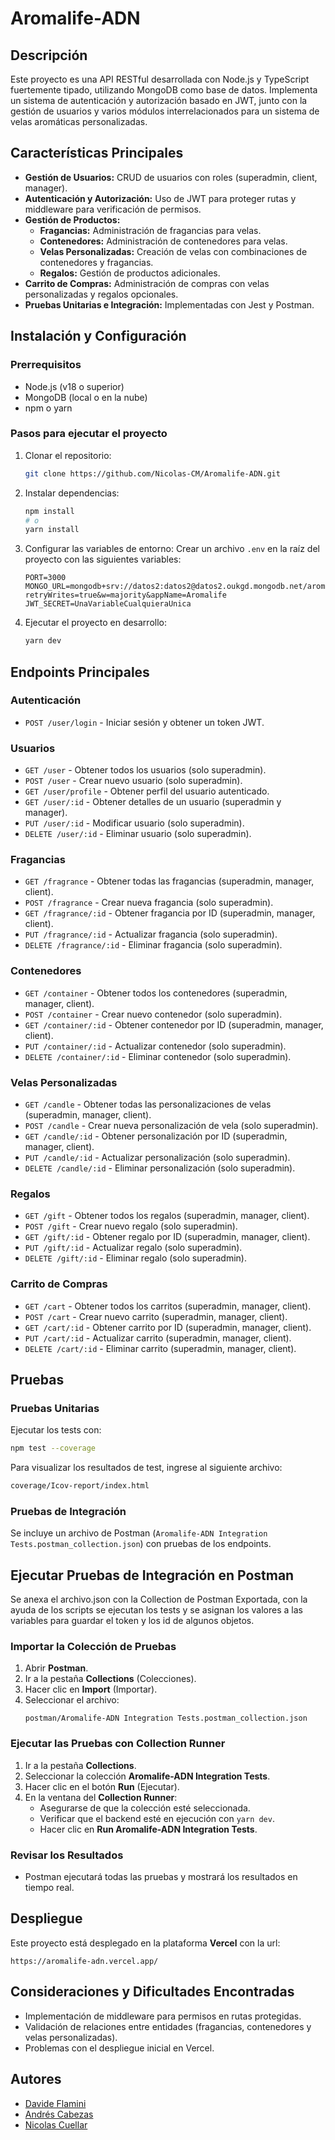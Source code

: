# Aromalife-ADN

## Descripción
Este proyecto es una API RESTful desarrollada con Node.js y TypeScript fuertemente tipado, utilizando MongoDB como base de datos. Implementa un sistema de autenticación y autorización basado en JWT, junto con la gestión de usuarios y varios módulos interrelacionados para un sistema de velas aromáticas personalizadas.

## Características Principales
- **Gestión de Usuarios:** CRUD de usuarios con roles (superadmin, client, manager).
- **Autenticación y Autorización:** Uso de JWT para proteger rutas y middleware para verificación de permisos.
- **Gestión de Productos:**
  - **Fragancias:** Administración de fragancias para velas.
  - **Contenedores:** Administración de contenedores para velas.
  - **Velas Personalizadas:** Creación de velas con combinaciones de contenedores y fragancias.
  - **Regalos:** Gestión de productos adicionales.
- **Carrito de Compras:** Administración de compras con velas personalizadas y regalos opcionales.
- **Pruebas Unitarias e Integración:** Implementadas con Jest y Postman.

## Instalación y Configuración

### Prerrequisitos
- Node.js (v18 o superior)
- MongoDB (local o en la nube)
- npm o yarn

### Pasos para ejecutar el proyecto
1. Clonar el repositorio:
   ```bash
   git clone https://github.com/Nicolas-CM/Aromalife-ADN.git
   ```
2. Instalar dependencias:
   ```bash
   npm install
   # o
   yarn install
   ```
3. Configurar las variables de entorno:
   Crear un archivo `.env` en la raíz del proyecto con las siguientes variables:
   ```env
   PORT=3000
   MONGO_URL=mongodb+srv://datos2:datos2@datos2.oukgd.mongodb.net/aromalife?retryWrites=true&w=majority&appName=Aromalife
   JWT_SECRET=UnaVariableCualquieraUnica
   ```
4. Ejecutar el proyecto en desarrollo:
   ```bash
   yarn dev
   ```

## Endpoints Principales

### Autenticación
- `POST /user/login` - Iniciar sesión y obtener un token JWT.

### Usuarios
- `GET /user` - Obtener todos los usuarios (solo superadmin).
- `POST /user` - Crear nuevo usuario (solo superadmin).
- `GET /user/profile` - Obtener perfil del usuario autenticado.
- `GET /user/:id` - Obtener detalles de un usuario (superadmin y manager).
- `PUT /user/:id` - Modificar usuario (solo superadmin).
- `DELETE /user/:id` - Eliminar usuario (solo superadmin).

### Fragancias
- `GET /fragrance` - Obtener todas las fragancias (superadmin, manager, client).
- `POST /fragrance` - Crear nueva fragancia (solo superadmin).
- `GET /fragrance/:id` - Obtener fragancia por ID (superadmin, manager, client).
- `PUT /fragrance/:id` - Actualizar fragancia (solo superadmin).
- `DELETE /fragrance/:id` - Eliminar fragancia (solo superadmin).

### Contenedores
- `GET /container` - Obtener todos los contenedores (superadmin, manager, client).
- `POST /container` - Crear nuevo contenedor (solo superadmin).
- `GET /container/:id` - Obtener contenedor por ID (superadmin, manager, client).
- `PUT /container/:id` - Actualizar contenedor (solo superadmin).
- `DELETE /container/:id` - Eliminar contenedor (solo superadmin).

### Velas Personalizadas
- `GET /candle` - Obtener todas las personalizaciones de velas (superadmin, manager, client).
- `POST /candle` - Crear nueva personalización de vela (solo superadmin).
- `GET /candle/:id` - Obtener personalización por ID (superadmin, manager, client).
- `PUT /candle/:id` - Actualizar personalización (solo superadmin).
- `DELETE /candle/:id` - Eliminar personalización (solo superadmin).

### Regalos
- `GET /gift` - Obtener todos los regalos (superadmin, manager, client).
- `POST /gift` - Crear nuevo regalo (solo superadmin).
- `GET /gift/:id` - Obtener regalo por ID (superadmin, manager, client).
- `PUT /gift/:id` - Actualizar regalo (solo superadmin).
- `DELETE /gift/:id` - Eliminar regalo (solo superadmin).

### Carrito de Compras
- `GET /cart` - Obtener todos los carritos (superadmin, manager, client).
- `POST /cart` - Crear nuevo carrito (superadmin, manager, client).
- `GET /cart/:id` - Obtener carrito por ID (superadmin, manager, client).
- `PUT /cart/:id` - Actualizar carrito (superadmin, manager, client).
- `DELETE /cart/:id` - Eliminar carrito (superadmin, manager, client).

## Pruebas

### Pruebas Unitarias
Ejecutar los tests con:
```bash
npm test --coverage
```
Para visualizar los resultados de test, ingrese al siguiente archivo:
```cmd
coverage/Icov-report/index.html
```

### Pruebas de Integración
Se incluye un archivo de Postman (`Aromalife-ADN Integration Tests.postman_collection.json`) con pruebas de los endpoints.

## Ejecutar Pruebas de Integración en Postman

Se anexa el archivo.json con la Collection de Postman Exportada, con la ayuda de los scripts se ejecutan los tests y se asignan los valores a las variables para guardar el token y los id de algunos objetos.

### Importar la Colección de Pruebas
1. Abrir **Postman**.
2. Ir a la pestaña **Collections** (Colecciones).
3. Hacer clic en **Import** (Importar).
4. Seleccionar el archivo:
   ```
   postman/Aromalife-ADN Integration Tests.postman_collection.json
   ```

### Ejecutar las Pruebas con Collection Runner
1. Ir a la pestaña **Collections**.
2. Seleccionar la colección **Aromalife-ADN Integration Tests**.
3. Hacer clic en el botón **Run** (Ejecutar).
4. En la ventana del **Collection Runner**:
   - Asegurarse de que la colección esté seleccionada.
   - Verificar que el backend esté en ejecución con `yarn dev`.
   - Hacer clic en **Run Aromalife-ADN Integration Tests**.

### Revisar los Resultados
- Postman ejecutará todas las pruebas y mostrará los resultados en tiempo real.

## Despliegue
Este proyecto está desplegado en la plataforma **Vercel** con la url:
```url
https://aromalife-adn.vercel.app/
```

## Consideraciones y Dificultades Encontradas
- Implementación de middleware para permisos en rutas protegidas.
- Validación de relaciones entre entidades (fragancias, contenedores y velas personalizadas).
- Problemas con el despliegue inicial en Vercel.

## Autores
- [Davide Flamini](https://github.com/davidone007)
- [Andrés Cabezas](https://github.com/andrescabezas26)
- [Nicolas Cuellar](https://github.com/Nicolas-CM)